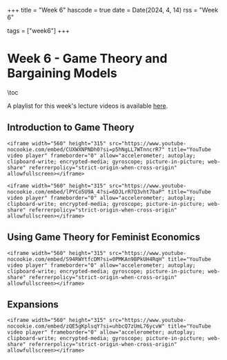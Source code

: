 +++
title = "Week 6"
hascode = true
date = Date(2024, 4, 14)
rss = "Week 6"

tags = ["week6"]
+++


# Week 6 - Game Theory and Bargaining Models

\toc

A playlist for this week's lecture videos is available [here](https://www.youtube.com/playlist?list=PLBl3tyVmUuVieysW2OFQFX3-R0zYwm_KQ).

## Introduction to Game Theory

~~~
<iframe width="560" height="315" src="https://www.youtube-nocookie.com/embed/CUXWXNPNDh0?si=p5hNgLL7WTnncrR7" title="YouTube video player" frameborder="0" allow="accelerometer; autoplay; clipboard-write; encrypted-media; gyroscope; picture-in-picture; web-share" referrerpolicy="strict-origin-when-cross-origin" allowfullscreen></iframe>
~~~

~~~
<iframe width="560" height="315" src="https://www.youtube-nocookie.com/embed/lPYCo5U9A_4?si=6DJLrR7Q3vht7baP" title="YouTube video player" frameborder="0" allow="accelerometer; autoplay; clipboard-write; encrypted-media; gyroscope; picture-in-picture; web-share" referrerpolicy="strict-origin-when-cross-origin" allowfullscreen></iframe>
~~~


## Using Game Theory for Feminist Economics 

~~~
<iframe width="560" height="315" src="https://www.youtube-nocookie.com/embed/S94RWYtfcDM?si=0PMKAn9BPkUH4RqH" title="YouTube video player" frameborder="0" allow="accelerometer; autoplay; clipboard-write; encrypted-media; gyroscope; picture-in-picture; web-share" referrerpolicy="strict-origin-when-cross-origin" allowfullscreen></iframe>
~~~


## Expansions

~~~
<iframe width="560" height="315" src="https://www.youtube-nocookie.com/embed/zQE5gKplsqY?si=uhbcQ7zUmL76ycvW" title="YouTube video player" frameborder="0" allow="accelerometer; autoplay; clipboard-write; encrypted-media; gyroscope; picture-in-picture; web-share" referrerpolicy="strict-origin-when-cross-origin" allowfullscreen></iframe>
~~~
